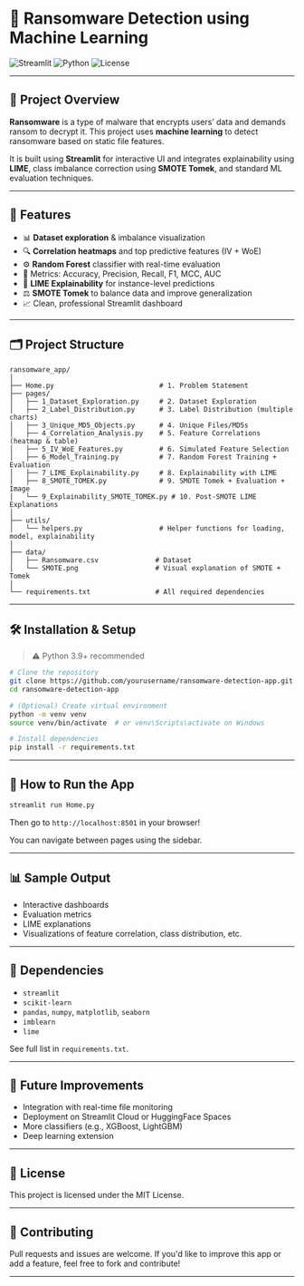 # 🔐 Ransomware Detection using Machine Learning

![Streamlit](https://img.shields.io/badge/Built%20with-Streamlit-ff4b4b?style=for-the-badge&logo=streamlit)
![Python](https://img.shields.io/badge/Python-3.9%2B-blue?style=for-the-badge&logo=python)
![License](https://img.shields.io/badge/License-MIT-green?style=for-the-badge)

---

## 📘 Project Overview

**Ransomware** is a type of malware that encrypts users’ data and demands ransom to decrypt it. This project uses **machine learning** to detect ransomware based on static file features.

It is built using **Streamlit** for interactive UI and integrates explainability using **LIME**, class imbalance correction using **SMOTE Tomek**, and standard ML evaluation techniques.

---

## 🚀 Features

- 📊 **Dataset exploration** & imbalance visualization  
- 🔍 **Correlation heatmaps** and top predictive features (IV + WoE)  
- ⚙️ **Random Forest** classifier with real-time evaluation  
- 🎯 Metrics: Accuracy, Precision, Recall, F1, MCC, AUC  
- 🧠 **LIME Explainability** for instance-level predictions  
- ⚖️ **SMOTE Tomek** to balance data and improve generalization  
- 📈 Clean, professional Streamlit dashboard  

---

## 🗂️ Project Structure

```
ransomware_app/
│
├── Home.py                          # 1. Problem Statement
├── pages/
│   ├── 1_Dataset_Exploration.py     # 2. Dataset Exploration
│   ├── 2_Label_Distribution.py      # 3. Label Distribution (multiple charts)
│   ├── 3_Unique_MD5_Objects.py      # 4. Unique Files/MD5s
│   ├── 4_Correlation_Analysis.py    # 5. Feature Correlations (heatmap & table)
│   ├── 5_IV_WoE_Features.py         # 6. Simulated Feature Selection
│   ├── 6_Model_Training.py          # 7. Random Forest Training + Evaluation
│   ├── 7_LIME_Explainability.py     # 8. Explainability with LIME
│   ├── 8_SMOTE_TOMEK.py             # 9. SMOTE Tomek + Evaluation + Image
│   └── 9_Explainability_SMOTE_TOMEK.py # 10. Post-SMOTE LIME Explanations
│
├── utils/
│   └── helpers.py                   # Helper functions for loading, model, explainability
│
├── data/
│   ├── Ransomware.csv              # Dataset
│   └── SMOTE.png                   # Visual explanation of SMOTE + Tomek
│
└── requirements.txt                # All required dependencies
```

---

## 🛠️ Installation & Setup

> ⚠️ Python 3.9+ recommended

```bash
# Clone the repository
git clone https://github.com/yourusername/ransomware-detection-app.git
cd ransomware-detection-app

# (Optional) Create virtual environment
python -m venv venv
source venv/bin/activate  # or venv\Scripts\activate on Windows

# Install dependencies
pip install -r requirements.txt
```

---

## 🚦 How to Run the App

```bash
streamlit run Home.py
```

Then go to `http://localhost:8501` in your browser!

You can navigate between pages using the sidebar.

---

## 📊 Sample Output

- Interactive dashboards  
- Evaluation metrics  
- LIME explanations  
- Visualizations of feature correlation, class distribution, etc.  

---

## 📌 Dependencies

- `streamlit`
- `scikit-learn`
- `pandas`, `numpy`, `matplotlib`, `seaborn`
- `imblearn`
- `lime`

See full list in `requirements.txt`.

---

## 🧠 Future Improvements

- Integration with real-time file monitoring  
- Deployment on Streamlit Cloud or HuggingFace Spaces  
- More classifiers (e.g., XGBoost, LightGBM)  
- Deep learning extension  

---

## 📄 License

This project is licensed under the MIT License.

---

## 🤝 Contributing

Pull requests and issues are welcome. If you'd like to improve this app or add a feature, feel free to fork and contribute!

---
